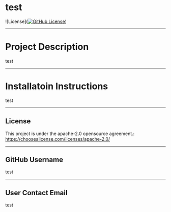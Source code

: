 # test
  
  ![License]([![GitHub License](https://img.shields.io/badge/License-apache_2.0-informational)](https://img.shields.io/badge/License-apache_2.0-informational))

  ---

  # Project Description 
  test

  ---

  # Installatoin Instructions
  test

  ---

  ## License
  This project is under the apache-2.0 opensource agreement.:
  https://choosealicense.com/licenses/apache-2.0/

  ---

  ## GitHub Username
  test

  ---

  ## User Contact Email
  test
  

  